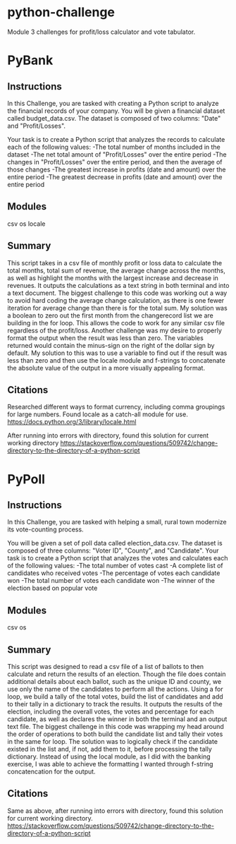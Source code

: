 # python-challenge
Module 3 challenges for profit/loss calculator and vote tabulator.

# PyBank
## Instructions
In this Challenge, you are tasked with creating a Python script to analyze the financial records of your company. You will be given a financial dataset called budget_data.csv. The dataset is composed of two columns: "Date" and "Profit/Losses".

Your task is to create a Python script that analyzes the records to calculate each of the following values:
-The total number of months included in the dataset
-The net total amount of "Profit/Losses" over the entire period
-The changes in "Profit/Losses" over the entire period, and then the average of those changes
-The greatest increase in profits (date and amount) over the entire period
-The greatest decrease in profits (date and amount) over the entire period

## Modules
csv
os
locale

## Summary
This script takes in a csv file of monthly profit or loss data to calculate the total months, total sum of revenue, the average change across the months, as well as highlight the months with the largest increase and decrease in revenues. It outputs the calculations as a text string in both terminal and into a text document. The biggest challenge to this code was working out a way to avoid hard coding the average change calculation, as there is one fewer iteration for average change than there is for the total sum. My solution was a boolean to zero out the first month from the changerecord list we are building in the for loop. This allows the code to work for any similar csv file regardless of the profit/loss. Another challenge was my desire to properly format the output when the result was less than zero. The variables returned would contain the minus-sign on the right of the dollar sign by default. My solution to this was to use a variable to find out if the result was less than zero and then use the locale module and f-strings to concatenate the absolute value of the output in a more visually appealing format. 

## Citations
Researched different ways to format currency, including comma groupings for large numbers. Found locale as a catch-all module for use. https://docs.python.org/3/library/locale.html

After running into errors with directory, found this solution for current working directory https://stackoverflow.com/questions/509742/change-directory-to-the-directory-of-a-python-script

# PyPoll
## Instructions
In this Challenge, you are tasked with helping a small, rural town modernize its vote-counting process.

You will be given a set of poll data called election_data.csv. The dataset is composed of three columns: "Voter ID", "County", and "Candidate". Your task is to create a Python script that analyzes the votes and calculates each of the following values:
-The total number of votes cast
-A complete list of candidates who received votes
-The percentage of votes each candidate won
-The total number of votes each candidate won
-The winner of the election based on popular vote

## Modules
csv
os

## Summary
This script was designed to read a csv file of a list of ballots to then calculate and return the results of an election. Though the file does contain additional details about each ballot, such as the unique ID and county, we use only the name of the candidates to perform all the actions. Using a for loop, we build a tally of the total votes, build the list of candidates and add to their tally in a dictionary to track the results. It outputs the results of the election, including the overall votes, the votes and percentage for each candidate, as well as declares the winner in both the terminal and an output text file. The biggest challenge in this code was wrapping my head around the order of operations to both build the candidate list and tally their votes in the same for loop. The solution was to logically check if the candidate existed in the list and, if not, add them to it, before processing the tally dictionary. Instead of using the local module, as I did with the banking exercise, I was able to achieve the formatting I wanted through f-string concatencation for the output. 

## Citations
Same as above, after running into errors with directory, found this solution for current working directory. https://stackoverflow.com/questions/509742/change-directory-to-the-directory-of-a-python-script
